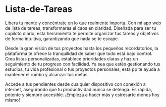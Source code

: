 # Lista-de-Tareas

Libera tu mente y concéntrate en lo que realmente importa. Con mi app web de lista de tareas, transformarás el caos en claridad. Diseñada para ser tu copiloto diario, esta herramienta te permite organizar tus tareas y objetivos de forma intuitiva, garantizando que nada se te escape.

Desde la gran visión de tus proyectos hasta los pequeños recordatorios, la plataforma te ofrece la tranquilidad de saber que todo está bajo control. Crea listas personalizadas, establece prioridades claras y haz un seguimiento de tu progreso con facilidad. Ya sea que estés gestionando tus estudios, tu vida profesional o tus proyectos personales, esta  pp te ayuda a mantener el rumbo y alcanzar tus metas.

Accede a tus pendientes desde cualquier dispositivo con conexión a internet, asegurando que tu productividad nunca se detenga. Es rápida, potente y siempre accesible. ¡Empieza a hacer más y estresarte menos hoy mismo!
